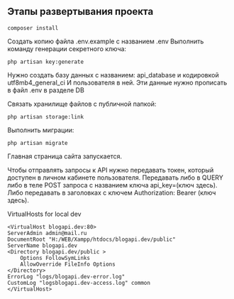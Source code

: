 ## Этапы развертывания проекта
    composer install
    
Создать копию файла .env.example с названием .env
Выполнить команду генерации секретного ключа:
    
    php artisan key:generate
    
   
Нужно создать базу данных с названием: api_database и кодировкой utf8mb4_general_ci
И пользователя в ней. Эти данные нужно прописать в файл .env в разделе DB

Связать хранилище файлов с публичной папкой:
        
    php artisan storage:link
    
Выполнить миграции:

    php artisan migrate
Главная страница сайта запускается.


Чтобы отправлять запросы к API нужно передавать токен, который 
доступен в личном кабинете пользователя.
Передавать либо в QUERY либо в теле POST запроса с названием ключа api_key=(ключ здесь).
Либо передавать в заголовках с ключем Authorization: Bearer (ключ здесь).



VirtualHosts for local dev

    <VirtualHost blogapi.dev:80>
    ServerAdmin admin@mail.ru
    DocumentRoot "H:/WEB/Xampp/htdocs/blogapi.dev/public"
    ServerName blogapi.dev
	<Directory blogapi.dev/public >
        Options FollowSymLinks
        AllowOverride FileInfo Options
    </Directory>
    ErrorLog "logs/blogapi.dev-error.log"
    CustomLog "logsblogapi.dev-access.log" common
    </VirtualHost>


